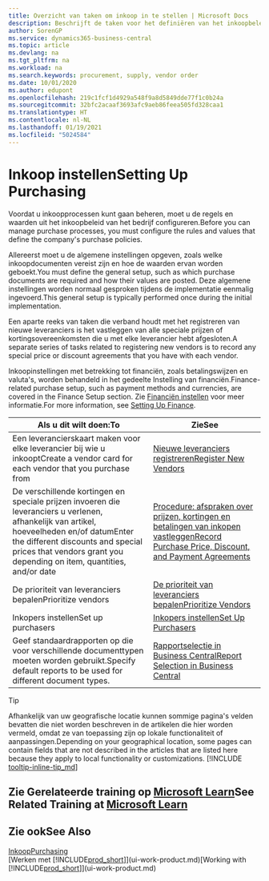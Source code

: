 ```yaml
---
title: Overzicht van taken om inkoop in te stellen | Microsoft Docs
description: Beschrijft de taken voor het definiëren van het inkoopbeleid van uw bedrijf en het instellen van uw inkoopprocessen.
author: SorenGP
ms.service: dynamics365-business-central
ms.topic: article
ms.devlang: na
ms.tgt_pltfrm: na
ms.workload: na
ms.search.keywords: procurement, supply, vendor order
ms.date: 10/01/2020
ms.author: edupont
ms.openlocfilehash: 219c1fcf1d4929a548f9a8d5849dde77f1c0b24a
ms.sourcegitcommit: 32bfc2acaaf3693afc9aeb86feea505fd328caa1
ms.translationtype: HT
ms.contentlocale: nl-NL
ms.lasthandoff: 01/19/2021
ms.locfileid: "5024584"
---
```

# <a name="setting-up-purchasing"></a><span data-ttu-id="7b3d6-103">Inkoop instellen</span><span class="sxs-lookup"><span data-stu-id="7b3d6-103">Setting Up Purchasing</span></span>
<span data-ttu-id="7b3d6-104">Voordat u inkoopprocessen kunt gaan beheren, moet u de regels en waarden uit het inkoopbeleid van het bedrijf configureren.</span><span class="sxs-lookup"><span data-stu-id="7b3d6-104">Before you can manage purchase processes, you must configure the rules and values that define the company's purchase policies.</span></span>

<span data-ttu-id="7b3d6-105">Allereerst moet u de algemene instellingen opgeven, zoals welke inkoopdocumenten vereist zijn en hoe de waarden ervan worden geboekt.</span><span class="sxs-lookup"><span data-stu-id="7b3d6-105">You must define the general setup, such as which purchase documents are required and how their values are posted.</span></span> <span data-ttu-id="7b3d6-106">Deze algemene instellingen worden normaal gesproken tijdens de implementatie eenmalig ingevoerd.</span><span class="sxs-lookup"><span data-stu-id="7b3d6-106">This general setup is typically performed once during the initial implementation.</span></span>

<span data-ttu-id="7b3d6-107">Een aparte reeks van taken die verband houdt met het registreren van nieuwe leveranciers is het vastleggen van alle speciale prijzen of kortingsovereenkomsten die u met elke leverancier hebt afgesloten.</span><span class="sxs-lookup"><span data-stu-id="7b3d6-107">A separate series of tasks related to registering new vendors is to record any special price or discount agreements that you have with each vendor.</span></span>

<span data-ttu-id="7b3d6-108">Inkoopinstellingen met betrekking tot financiën, zoals betalingswijzen en valuta's, worden behandeld in het gedeelte Instelling van financiën.</span><span class="sxs-lookup"><span data-stu-id="7b3d6-108">Finance-related purchase setup, such as payment methods and currencies, are covered in the Finance Setup section.</span></span> <span data-ttu-id="7b3d6-109">Zie [Financiën instellen](finance-setup-finance.md) voor meer informatie.</span><span class="sxs-lookup"><span data-stu-id="7b3d6-109">For more information, see [Setting Up Finance](finance-setup-finance.md).</span></span>

| <span data-ttu-id="7b3d6-110">Als u dit wilt doen:</span><span class="sxs-lookup"><span data-stu-id="7b3d6-110">To</span></span> | <span data-ttu-id="7b3d6-111">Zie</span><span class="sxs-lookup"><span data-stu-id="7b3d6-111">See</span></span> |
| --- | --- |
| <span data-ttu-id="7b3d6-112">Een leverancierskaart maken voor elke leverancier bij wie u inkoopt</span><span class="sxs-lookup"><span data-stu-id="7b3d6-112">Create a vendor card for each vendor that you purchase from</span></span>|[<span data-ttu-id="7b3d6-113">Nieuwe leveranciers registreren</span><span class="sxs-lookup"><span data-stu-id="7b3d6-113">Register New Vendors</span></span>](purchasing-how-register-new-vendors.md) |
| <span data-ttu-id="7b3d6-114">De verschillende kortingen en speciale prijzen invoeren die leveranciers u verlenen, afhankelijk van artikel, hoeveelheden en/of datum</span><span class="sxs-lookup"><span data-stu-id="7b3d6-114">Enter the different discounts and special prices that vendors grant you depending on item, quantities, and/or date</span></span> |[<span data-ttu-id="7b3d6-115">Procedure: afspraken over prijzen, kortingen en betalingen van inkopen vastleggen</span><span class="sxs-lookup"><span data-stu-id="7b3d6-115">Record Purchase Price, Discount, and Payment Agreements</span></span>](purchasing-how-record-purchase-price-discount-payment-agreements.md) |
| <span data-ttu-id="7b3d6-116">De prioriteit van leveranciers bepalen</span><span class="sxs-lookup"><span data-stu-id="7b3d6-116">Prioritize vendors</span></span> |[<span data-ttu-id="7b3d6-117">De prioriteit van leveranciers bepalen</span><span class="sxs-lookup"><span data-stu-id="7b3d6-117">Prioritize Vendors</span></span>](purchasing-how-prioritize-vendors.md) |
| <span data-ttu-id="7b3d6-118">Inkopers instellen</span><span class="sxs-lookup"><span data-stu-id="7b3d6-118">Set up purchasers</span></span> |[<span data-ttu-id="7b3d6-119">Inkopers instellen</span><span class="sxs-lookup"><span data-stu-id="7b3d6-119">Set Up Purchasers</span></span>](purchasing-how-setup-purchasers.md) |
|<span data-ttu-id="7b3d6-120">Geef standaardrapporten op die voor verschillende documenttypen moeten worden gebruikt.</span><span class="sxs-lookup"><span data-stu-id="7b3d6-120">Specify default reports to be used for different document types.</span></span>|[<span data-ttu-id="7b3d6-121">Rapportselectie in Business Central</span><span class="sxs-lookup"><span data-stu-id="7b3d6-121">Report Selection in Business Central</span></span>](across-report-selections.md)|

> [!TIP]
> <span data-ttu-id="7b3d6-122">Afhankelijk van uw geografische locatie kunnen sommige pagina's velden bevatten die niet worden beschreven in de artikelen die hier worden vermeld, omdat ze van toepassing zijn op lokale functionaliteit of aanpassingen.</span><span class="sxs-lookup"><span data-stu-id="7b3d6-122">Depending on your geographical location, some pages can contain fields that are not described in the articles that are listed here because they apply to local functionality or customizations.</span></span> [!INCLUDE [tooltip-inline-tip_md](includes/tooltip-inline-tip_md.md)]

## <a name="see-related-training-at-microsoft-learn"></a><span data-ttu-id="7b3d6-123">Zie Gerelateerde training op [Microsoft Learn](/learn/paths/trade-get-started-dynamics-365-business-central/)</span><span class="sxs-lookup"><span data-stu-id="7b3d6-123">See Related Training at [Microsoft Learn](/learn/paths/trade-get-started-dynamics-365-business-central/)</span></span>

## <a name="see-also"></a><span data-ttu-id="7b3d6-124">Zie ook</span><span class="sxs-lookup"><span data-stu-id="7b3d6-124">See Also</span></span>

[<span data-ttu-id="7b3d6-125">Inkoop</span><span class="sxs-lookup"><span data-stu-id="7b3d6-125">Purchasing</span></span>](purchasing-manage-purchasing.md)  
<span data-ttu-id="7b3d6-126">[Werken met [!INCLUDE[prod_short](includes/prod_short.md)]](ui-work-product.md)</span><span class="sxs-lookup"><span data-stu-id="7b3d6-126">[Working with [!INCLUDE[prod_short](includes/prod_short.md)]](ui-work-product.md)</span></span>
